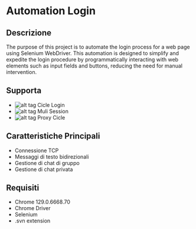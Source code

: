 # Automation Login

## Descrizione
The purpose of this project is to automate the login process for a web page using Selenium WebDriver. This automation is designed to simplify and expedite the login procedure by programmatically interacting with web elements such as input fields and buttons, reducing the need for manual intervention.

## Supporta
- ![alt tag](https://raw.github.com/Nirklav/TCPChat/master/UI/Images/checked.png)  Cicle Login
- ![alt tag](https://raw.github.com/Nirklav/TCPChat/master/UI/Images/Checked.png)  Muli Session
- ![alt tag](https://raw.github.com/Nirklav/TCPChat/master/UI/Images/notChecked.png) Proxy Cicle 

## Caratteristiche Principali
- Connessione TCP
- Messaggi di testo bidirezionali
- Gestione di chat di gruppo
- Gestione di chat privata

## Requisiti
- Chrome 129.0.6668.70
- Chrome Driver
- Selenium
- .svn extension
